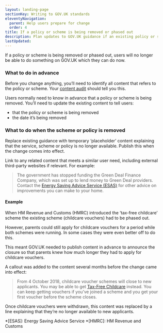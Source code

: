 ```yaml
---
layout: landing-page
sectionKey: Writing to GOV.UK standards
eleventyNavigation:
  parent: Help users prepare for change
  order: 4
title: If a policy or scheme is being removed or phased out
description: Plan updates to GOV.UK guidance if an existing policy or scheme is about to end.
lastUpdated:
---
```

If a policy or scheme is being removed or phased out, users will no longer be able to do something on GOV.UK which they can do now.

### What to do in advance

Before you change anything, you’ll need to identify all content that refers to the policy or scheme. Your [content audit](/writing-to-gov-uk-standards/plan-manage-content/manage-existing-govuk-content/) should tell you this.

Users normally need to know in advance that a policy or scheme is being removed. You’ll need to update the existing content to tell users:

+ that the policy or scheme is being removed
+ the date it’s being removed

### What to do when the scheme or policy is removed

Replace existing guidance with temporary ‘placeholder’ content explaining that the service, scheme or policy is no longer available. Publish this when the change comes into effect.

Link to any related content that meets a similar user need, including external third-party websites if relevant. For example:

>The government has stopped funding the Green Deal Finance Company, which was set up to lend money to Green Deal providers. Contact the [Energy Saving Advice Service (ESAS)](http://www.energysavingtrust.org.uk/about-us/contact-us) for other advice on improvements you can make to your home.

#### Example

When HM Revenue and Customs (HMRC) introduced the ‘tax-free childcare’ scheme the existing scheme (childcare vouchers) had to be phased out. 

However, parents could still apply for childcare vouchers for a period while both schemes were running. In some cases they were even better off to do this.

This meant GOV.UK needed to publish content in advance to announce the closure so that parents knew how much longer they had to apply for childcare vouchers.

A callout was added to the content several months before the change came into effect:

>From 4 October 2018, childcare voucher schemes will close to new applicants. You may be able to get [Tax-Free Childcare](https://www.gov.uk/help-with-childcare-costs/tax-free-childcare) instead. You can keep getting vouchers if you’ve joined a scheme and you get your first voucher before the scheme closes.

Once childcare vouchers were withdrawn, this content was replaced by a line explaining that they’re no longer available to new applicants.

*[ESAS]: Energy Saving Advice Service
*[HMRC]: HM Revenue and Customs
